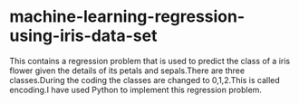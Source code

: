 # machine-learning-regression-using-iris-data-set
This contains a regression problem that is used to predict the class of a iris flower given the details of its petals and sepals.There are three classes.During the coding the classes are changed to 0,1,2.This is called encoding.I have used Python to implement this regression problem.
